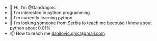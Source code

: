 - 👋 Hi, I’m @Gandragmc
- 👀 I’m interested in python programming
- 🌱 I’m currently learning python
- 💞️ I’m looking someone from Serbia to teach me becouse i know about python about 0.01%
- 📫 How to reach me danilovic.gmc@gmail.com

<!---
Gandragmc/Gandragmc is a ✨ special ✨ repository because its `README.md` (this file) appears on your GitHub profile.
You can click the Preview link to take a look at your changes.
--->
